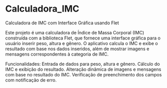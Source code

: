 # Calculadora_IMC
 Calculadora de IMC com Interface Gráfica usando Flet
 
Este projeto é uma calculadora de Índice de Massa Corporal (IMC) construída com a biblioteca Flet, que fornece uma interface gráfica para o usuário inserir peso, altura e gênero. O aplicativo calcula o IMC e exibe o resultado com base nos dados inseridos, além de mostrar imagens e mensagens correspondentes à categoria de IMC.

Funcionalidades:
Entrada de dados para peso, altura e gênero.
Cálculo do IMC e exibição do resultado.
Alteração dinâmica de imagens e mensagens com base no resultado do IMC.
Verificação de preenchimento dos campos com notificação de erro.

